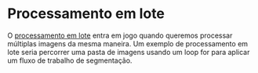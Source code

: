 # Processamento em lote

O [processamento em lote](https://www.investopedia.com/terms/b/batch-processing.asp) entra em jogo quando queremos processar múltiplas imagens da mesma maneira.
Um exemplo de processamento em lote seria percorrer uma pasta de imagens usando um loop for para aplicar um fluxo de trabalho de segmentação.